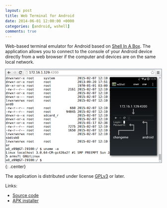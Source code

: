 ```yaml
---
layout: post
title: Web Terminal for Android
date: 2014-06-01 12:00:00 +0000
categories: [android, wshell]
comments: true
---
```


Web-based terminal emulator for Android based on [Shell In A Box](http://code.google.com/p/shellinabox/). The application allows you to connect to the console of your Android device directly from a web browser if the computer and devices are on the same local network.

![wshell](/assets/images/wshell.png "wShell in a web browser"){: .center}

<!--more-->

The application is distributed under license [GPLv3](https://www.gnu.org/licenses/gpl-3.0.html) or later.

Links:

- [Source code](https://github.com/meefik/wshell/)
- [APK installer](https://github.com/meefik/wshell/releases/latest)
